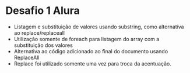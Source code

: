 # Desafio 1 Alura

   - Listagem e substituição de valores usando substring, como alternativa ao replace/replaceall
   - Utilização somente de foreach para listagem do array com a substituição dos valores
   - Alternativa ao código adicionado ao final do documento usando ReplaceAll
   - Replace foi utilizado somente uma vez para troca da acentuação.
